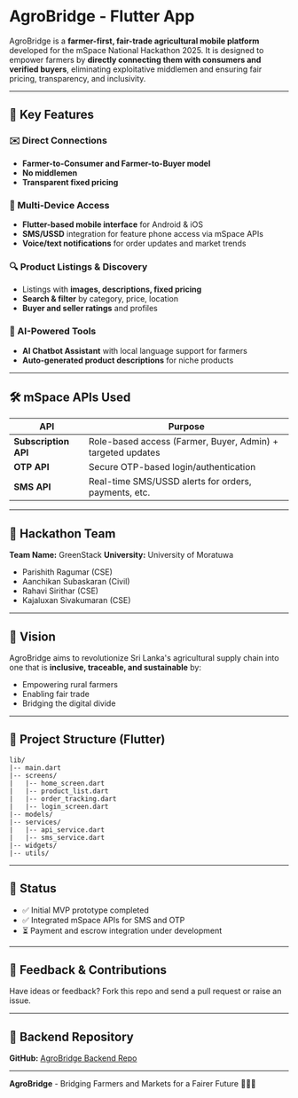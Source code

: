 # AgroBridge - Flutter App

AgroBridge is a **farmer-first, fair-trade agricultural mobile platform** developed for the mSpace National Hackathon 2025. It is designed to empower farmers by **directly connecting them with consumers and verified buyers**, eliminating exploitative middlemen and ensuring fair pricing, transparency, and inclusivity.

---

## 🌿 Key Features

### ✉️ Direct Connections

* **Farmer-to-Consumer and Farmer-to-Buyer model**
* **No middlemen**
* **Transparent fixed pricing**

### 📱 Multi-Device Access

* **Flutter-based mobile interface** for Android & iOS
* **SMS/USSD** integration for feature phone access via mSpace APIs
* **Voice/text notifications** for order updates and market trends

### 🔍 Product Listings & Discovery

* Listings with **images, descriptions, fixed pricing**
* **Search & filter** by category, price, location
* **Buyer and seller ratings** and profiles

### 🧠 AI-Powered Tools

* **AI Chatbot Assistant** with local language support for farmers
* **Auto-generated product descriptions** for niche products

---

## 🛠️ mSpace APIs Used

| API                  | Purpose                                                     |
| -------------------- | ----------------------------------------------------------- |
| **Subscription API** | Role-based access (Farmer, Buyer, Admin) + targeted updates |
| **OTP API**          | Secure OTP-based login/authentication                       |
| **SMS API**          | Real-time SMS/USSD alerts for orders, payments, etc.        |

---

## 📆 Hackathon Team

**Team Name:** GreenStack
**University:** University of Moratuwa

* Parishith Ragumar (CSE)
* Aanchikan Subaskaran (Civil)
* Rahavi Sirithar (CSE)
* Kajaluxan Sivakumaran (CSE)

---

## 🚀 Vision

AgroBridge aims to revolutionize Sri Lanka's agricultural supply chain into one that is **inclusive, traceable, and sustainable** by:

* Empowering rural farmers
* Enabling fair trade
* Bridging the digital divide

---

## 📁 Project Structure (Flutter)

```
lib/
|-- main.dart
|-- screens/
|   |-- home_screen.dart
|   |-- product_list.dart
|   |-- order_tracking.dart
|   |-- login_screen.dart
|-- models/
|-- services/
|   |-- api_service.dart
|   |-- sms_service.dart
|-- widgets/
|-- utils/
```

---

## 📅 Status

* ✅ Initial MVP prototype completed
* ✅ Integrated mSpace APIs for SMS and OTP
* ⏳ Payment and escrow integration under development

---

## 📢 Feedback & Contributions

Have ideas or feedback? Fork this repo and send a pull request or raise an issue.

---

## 📂 Backend Repository

**GitHub:** [AgroBridge Backend Repo](https://github.com/ragupari/AgroBridge-Backend)

---

**AgroBridge** - Bridging Farmers and Markets for a Fairer Future 🤾‍♂️🌿
